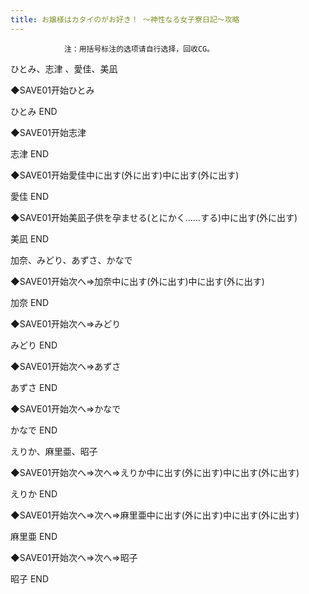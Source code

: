 ```yaml
---
title: お嬢様はカタイのがお好き！ ～神性なる女子寮日記～攻略
---
```


                注：用括号标注的选项请自行选择，回收CG。

ひとみ、志津 、愛佳、美凪

◆SAVE01开始ひとみ

ひとみ END

◆SAVE01开始志津

志津 END

◆SAVE01开始愛佳中に出す(外に出す)中に出す(外に出す)

愛佳 END

◆SAVE01开始美凪子供を孕ませる(とにかく……する)中に出す(外に出す)

美凪 END

加奈、みどり、あずさ、かなで

◆SAVE01开始次へ⇒加奈中に出す(外に出す)中に出す(外に出す)

加奈 END

◆SAVE01开始次へ⇒みどり

みどり END

◆SAVE01开始次へ⇒あずさ

あずさ END

◆SAVE01开始次へ⇒かなで

かなで END

えりか、麻里亜、昭子

◆SAVE01开始次へ⇒次へ⇒えりか中に出す(外に出す)中に出す(外に出す)

えりか END

◆SAVE01开始次へ⇒次へ⇒麻里亜中に出す(外に出す)中に出す(外に出す)

麻里亜 END

◆SAVE01开始次へ⇒次へ⇒昭子

昭子 END
              
